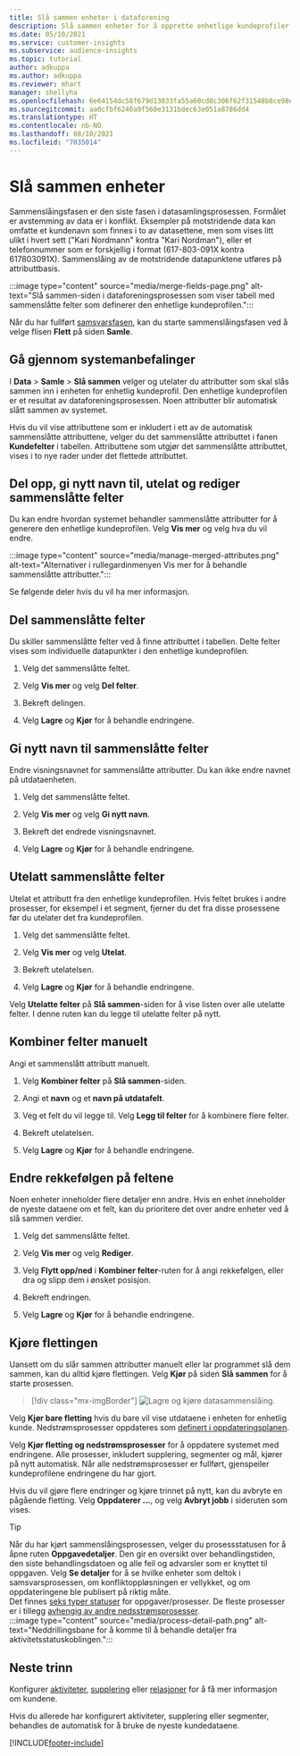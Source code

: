 ```yaml
---
title: Slå sammen enheter i dataforening
description: Slå sammen enheter for å opprette enhetlige kundeprofiler.
ms.date: 05/10/2021
ms.service: customer-insights
ms.subservice: audience-insights
ms.topic: tutorial
author: adkuppa
ms.author: adkuppa
ms.reviewer: mhart
manager: shellyha
ms.openlocfilehash: 6e64154dc58f679d13033fa55a60cd0c306f62f31548b8ce98ea1ed5f423b3e9
ms.sourcegitcommit: aa0cfbf6240a9f560e3131bdec63e051a8786dd4
ms.translationtype: HT
ms.contentlocale: nb-NO
ms.lasthandoff: 08/10/2021
ms.locfileid: "7035014"
---
```

# <a name="merge-entities"></a>Slå sammen enheter

Sammenslåingsfasen er den siste fasen i datasamlingsprosessen. Formålet er avstemming av data er i konflikt. Eksempler på motstridende data kan omfatte et kundenavn som finnes i to av datasettene, men som vises litt ulikt i hvert sett ("Kari Nordmann" kontra "Kari Nordman"), eller et telefonnummer som er forskjellig i format (617-803-091X kontra 617803091X). Sammenslåing av de motstridende datapunktene utføres på attributtbasis.

:::image type="content" source="media/merge-fields-page.png" alt-text="Slå sammen-siden i dataforeningsprosessen som viser tabell med sammenslåtte felter som definerer den enhetlige kundeprofilen.":::

Når du har fullført [samsvarsfasen](match-entities.md), kan du starte sammenslåingsfasen ved å velge flisen **Flett** på siden **Samle**.

## <a name="review-system-recommendations"></a>Gå gjennom systemanbefalinger

I **Data** > **Samle** > **Slå sammen** velger og utelater du attributter som skal slås sammen inn i enheten for enhetlig kundeprofil. Den enhetlige kundeprofilen er et resultat av dataforeningsprosessen. Noen attributter blir automatisk slått sammen av systemet.

Hvis du vil vise attributtene som er inkludert i ett av de automatisk sammenslåtte attributtene, velger du det sammenslåtte attributtet i fanen **Kundefelter** i tabellen. Attributtene som utgjør det sammenslåtte attributtet, vises i to nye rader under det flettede attributtet.

## <a name="separate-rename-exclude-and-edit-merged-fields"></a>Del opp, gi nytt navn til, utelat og rediger sammenslåtte felter

Du kan endre hvordan systemet behandler sammenslåtte attributter for å generere den enhetlige kundeprofilen. Velg **Vis mer** og velg hva du vil endre.

:::image type="content" source="media/manage-merged-attributes.png" alt-text="Alternativer i rullegardinmenyen Vis mer for å behandle sammenslåtte attributter.":::

Se følgende deler hvis du vil ha mer informasjon.

## <a name="separate-merged-fields"></a>Del sammenslåtte felter

Du skiller sammenslåtte felter ved å finne attributtet i tabellen. Delte felter vises som individuelle datapunkter i den enhetlige kundeprofilen. 

1. Velg det sammenslåtte feltet.
  
1. Velg **Vis mer** og velg **Del felter**.
 
1. Bekreft delingen.

1. Velg **Lagre** og **Kjør** for å behandle endringene.

## <a name="rename-merged-fields"></a>Gi nytt navn til sammenslåtte felter

Endre visningsnavnet for sammenslåtte attributter. Du kan ikke endre navnet på utdataenheten.

1. Velg det sammenslåtte feltet.
  
1. Velg **Vis mer** og velg **Gi nytt navn**.

1. Bekreft det endrede visningsnavnet. 

1. Velg **Lagre** og **Kjør** for å behandle endringene.

## <a name="exclude-merged-fields"></a>Utelatt sammenslåtte felter

Utelat et attributt fra den enhetlige kundeprofilen. Hvis feltet brukes i andre prosesser, for eksempel i et segment, fjerner du det fra disse prosessene før du utelater det fra kundeprofilen. 

1. Velg det sammenslåtte feltet.
  
1. Velg **Vis mer** og velg **Utelat**.

1. Bekreft utelatelsen.

1. Velg **Lagre** og **Kjør** for å behandle endringene. 

Velg **Utelatte felter** på **Slå sammen**-siden for å vise listen over alle utelatte felter. I denne ruten kan du legge til utelatte felter på nytt.

## <a name="manually-combine-fields"></a>Kombiner felter manuelt

Angi et sammenslått attributt manuelt. 

1. Velg **Kombiner felter** på **Slå sammen**-siden.

1. Angi et **navn** og et **navn på utdatafelt**.

1. Veg et felt du vil legge til. Velg **Legg til felter** for å kombinere flere felter.

1. Bekreft utelatelsen.

1. Velg **Lagre** og **Kjør** for å behandle endringene. 

## <a name="change-the-order-of-fields"></a>Endre rekkefølgen på feltene

Noen enheter inneholder flere detaljer enn andre. Hvis en enhet inneholder de nyeste dataene om et felt, kan du prioritere det over andre enheter ved å slå sammen verdier.

1. Velg det sammenslåtte feltet.
  
1. Velg **Vis mer** og velg **Rediger**.

1. Velg **Flytt opp/ned** i **Kombiner felter**-ruten for å angi rekkefølgen, eller dra og slipp dem i ønsket posisjon.

1. Bekreft endringen.

1. Velg **Lagre** og **Kjør** for å behandle endringene.

## <a name="run-your-merge"></a>Kjøre flettingen

Uansett om du slår sammen attributter manuelt eller lar programmet slå dem sammen, kan du alltid kjøre flettingen. Velg **Kjør** på siden **Slå sammen** for å starte prosessen.

> [!div class="mx-imgBorder"]
> ![Lagre og kjøre datasammenslåing.](media/configure-data-merge-save-run.png "Lagre og kjøre datasammenslåing")

Velg **Kjør bare fletting** hvis du bare vil vise utdataene i enheten for enhetlig kunde. Nedstrømsprosesser oppdateres som [definert i oppdateringsplanen](system.md#schedule-tab).

Velg **Kjør fletting og nedstrømsprosesser** for å oppdatere systemet med endringene. Alle prosesser, inkludert supplering, segmenter og mål, kjører på nytt automatisk. Når alle nedstrømsprosesser er fullført, gjenspeiler kundeprofilene endringene du har gjort.

Hvis du vil gjøre flere endringer og kjøre trinnet på nytt, kan du avbryte en pågående fletting. Velg **Oppdaterer ...**, og velg **Avbryt jobb** i sideruten som vises.

> [!TIP]
> Når du har kjørt sammenslåingsprosessen, velger du prosessstatusen for å åpne ruten **Oppgavedetaljer**. Den gir en oversikt over behandlingstiden, den siste behandlingsdatoen og alle feil og advarsler som er knyttet til oppgaven. Velg **Se detaljer** for å se hvilke enheter som deltok i samsvarsprosessen, om konfliktoppløsningen er vellykket, og om oppdateringene ble publisert på riktig måte.  
> Det finnes [seks typer statuser](system.md#status-types) for oppgaver/prosesser. De fleste prosesser er i tillegg [avhengig av andre nedsstrømsprosesser](system.md#refresh-policies).  
> :::image type="content" source="media/process-detail-path.png" alt-text="Neddrillingsbane for å komme til å behandle detaljer fra aktivitetsstatuskoblingen.":::

## <a name="next-step"></a>Neste trinn

Konfigurer [aktiviteter](activities.md), [supplering](enrichment-hub.md) eller [relasjoner](relationships.md) for å få mer informasjon om kundene.

Hvis du allerede har konfigurert aktiviteter, supplering eller segmenter, behandles de automatisk for å bruke de nyeste kundedataene.

[!INCLUDE[footer-include](../includes/footer-banner.md)]
